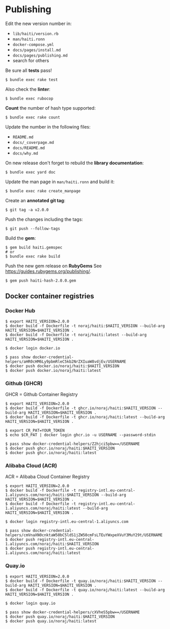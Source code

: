 # Publishing

Edit the new version number in:

- `lib/haiti/version.rb`
- `man/haiti.ronn`
- `docker-compose.yml`
- `docs/pages/install.md`
- `docs/pages/publishing.md`
- search for others

Be sure all **tests** pass!

```
$ bundle exec rake test
```

Also check the **linter**:

```
$ bundle exec rubocop
```

**Count** the number of hash type supported:

```
$ bundle exec rake count
```

Update the number in the following files:

- `README.md`
- `docs/_coverpage.md`
- `docs/README.md`
- `docs/why.md`

On new release don't forget to rebuild the **library documentation**:

```
$ bundle exec yard doc
```

Update the man page in `man/haiti.ronn` and build it:

```
$ bundle exec rake create_manpage
```

Create an **annotated git tag**:

```
$ git tag -a v2.0.0
```

Push the changes including the tags:

```
$ git push --follow-tags
```

Build the **gem**:

```
$ gem build haiti.gemspec
# or
$ bundle exec rake build
```

Push the new gem release on **RubyGems** See https://guides.rubygems.org/publishing/.

```
$ gem push haiti-hash-2.0.0.gem
```

## Docker container registries

<!-- tabs:start -->

### **Docker Hub**

```
$ export HAITI_VERSION=2.0.0
$ docker build -f Dockerfile -t noraj/haiti:$HAITI_VERSION --build-arg HAITI_VERSION=$HAITI_VERSION .
$ docker build -f Dockerfile -t noraj/haiti:latest --build-arg HAITI_VERSION=$HAITI_VERSION .

$ docker login docker.io

$ pass show docker-credential-helpers/aHR0cHM6Ly9pbmRleC5kb2NrZXIuaW8vdjEv/USERNAME
$ docker push docker.io/noraj/haiti:$HAITI_VERSION
$ docker push docker.io/noraj/haiti:latest
```

### **Github (GHCR)**

GHCR = Github Container Registry

```
$ export HAITI_VERSION=2.0.0
$ docker build -f Dockerfile -t ghcr.io/noraj/haiti:$HAITI_VERSION --build-arg HAITI_VERSION=$HAITI_VERSION .
$ docker build -f Dockerfile -t ghcr.io/noraj/haiti:latest --build-arg HAITI_VERSION=$HAITI_VERSION .

$ export CR_PAT=YOUR_TOKEN
$ echo $CR_PAT | docker login ghcr.io -u USERNAME --password-stdin

$ pass show docker-credential-helpers/Z2hjci5pbw==/USERNAME
$ docker push ghcr.io/noraj/haiti:$HAITI_VERSION
$ docker push ghcr.io/noraj/haiti:latest
```

### **Alibaba Cloud (ACR)**

ACR = Alibaba Cloud Container Registry

```
$ export HAITI_VERSION=2.0.0
$ docker build -f Dockerfile -t registry-intl.eu-central-1.aliyuncs.com/noraj/haiti:$HAITI_VERSION --build-arg HAITI_VERSION=$HAITI_VERSION .
$ docker build -f Dockerfile -t registry-intl.eu-central-1.aliyuncs.com/noraj/haiti:latest --build-arg HAITI_VERSION=$HAITI_VERSION .

$ docker login registry-intl.eu-central-1.aliyuncs.com

$ pass show docker-credential-helpers/cmVnaXN0cnktaW50bC5ldS1jZW50cmFsLTEuYWxpeXVuY3MuY29t/USERNAME
$ docker push registry-intl.eu-central-1.aliyuncs.com/noraj/haiti:$HAITI_VERSION
$ docker push registry-intl.eu-central-1.aliyuncs.com/noraj/haiti:latest
```

### **Quay.io**

```
$ export HAITI_VERSION=2.0.0
$ docker build -f Dockerfile -t quay.io/noraj/haiti:$HAITI_VERSION --build-arg HAITI_VERSION=$HAITI_VERSION .
$ docker build -f Dockerfile -t quay.io/noraj/haiti:latest --build-arg HAITI_VERSION=$HAITI_VERSION .

$ docker login quay.io

$ pass show docker-credential-helpers/cXVheS5pbw==/USERNAME
$ docker push quay.io/noraj/haiti:$HAITI_VERSION
$ docker push quay.io/noraj/haiti:latest
```

<!-- tabs:end -->
